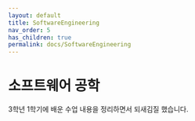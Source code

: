 ```yaml
---
layout: default
title: SoftwareEngineering
nav_order: 5
has_children: true
permalink: docs/SoftwareEngineering
---
```


# 소프트웨어 공학

3학년 1학기에 배운 수업 내용을 정리하면서 되새김질 했습니다.